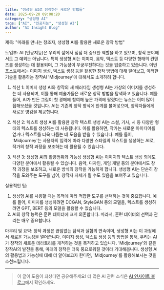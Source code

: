 ```yaml
---
title: "생성형 AI로 창작하는 새로운 방법들"
date: 2025-09-20 09:08:20
category: "생성형 AI"
tags: ["AI", "인공지능", "생성형 AI"]
author: "AI Insight Blog"
---
```


제목: "미래를 만나는 창조자, 생성형 AI를 활용한 새로운 창작 방법"

도입부: 
AI (인공지능)은 우리의 삶에서 점점 더 중요한 역할을 하고 있으며, 창작 분야에서도 그 예외는 아닙니다. 특히 생성형 AI는 이미지, 음악, 텍스트 등 다양한 형태의 컨텐츠를 생성하는 데 활용되며, 그 가능성이 무궁무진하다는 것을 입증하고 있습니다. 이번 포스트에서는 이미지 생성, 텍스트 생성 등을 활용한 창작 방법에 대해 알아보고, 이러한 기술을 활용하는 창작AI 'Midjourney'에 대해서도 소개하려 합니다.

1. 섹션 1: 이미지 생성 AI와 창작의 새 패러다임
 생성형 AI는 가상의 이미지를 생성하는 데 사용되며, 이를 통해 예술가들은 새로운 창작 방법을 탐색하고 있습니다. 예를 들어, AI가 만든 그림이 첫 경매에 참여해 높은 가격에 팔렸다는 뉴스는 이미 많이 접해보셨을 것입니다. AI는 기존의 창작 방식에 한계를 불어넣으며, 창작자들에게 새로운 영감을 제공합니다.

2. 섹션 2: 텍스트 생성 AI를 활용한 창작
 텍스트 생성 AI는 소설, 기사, 시 등 다양한 형태의 텍스트를 생성하는 데 사용됩니다. 이를 활용하면, 작가는 새로운 아이디어를 얻거나 텍스트를 더욱 다듬는 데 도움을 받을 수 있습니다. 예를 들어, 'Midjourney'는 사용자의 입력에 따라 다양한 스타일의 텍스트를 생성하는 AI로, 작가의 창작 과정을 보조하는 데 활용될 수 있습니다.

3. 섹션 3: 생성형 AI의 활용범위와 가능성
 생성형 AI는 이미지와 텍스트 생성 외에도 다양한 분야에서 활용될 수 있습니다. 음악, 디자인, 게임 개발 등의 분야에서도 창작 과정을 보조하고, 새로운 방식의 창작을 가능하게 합니다. 생성형 AI는 단순히 창작을 도와주는 도구를 넘어, 창작자 자체가 될 수도 있음을 보여주고 있습니다.

실용적인 팁:
1. 생성형 AI를 사용할 때는 목적에 따라 적합한 도구를 선택하는 것이 중요합니다. 예를 들어, 이미지를 생성하려면 DCGAN, StyleGAN 등의 모델을, 텍스트를 생성하려면 GPT, BERT 등의 모델을 활용할 수 있습니다.
2. AI의 창작 능력은 훈련 데이터에 크게 의존합니다. 따라서, 훈련 데이터의 선택과 관리는 매우 중요합니다. 

마무리 및 요약: 
창작 과정은 끊임없는 탐색과 실험의 연속이며, 생성형 AI는 이 과정에서 새로운 가능성을 열어줍니다. 이미지 생성, 텍스트 생성 등의 방법을 통해, 우리는 AI가 창작의 새로운 테라토리를 개척하는 것을 목격하고 있습니다. 'Midjourney'와 같은 창작AI의 발전을 통해, 미래의 창작은 더욱 풍요로워질 것이라 기대해봅니다. 생성형 AI의 활용법과 가능성에 대해 더 알아보고자 한다면, 'Midjourney'를 활용해보시는 것을 추천드립니다.

---

> 이 글이 도움이 되셨다면 공유해주세요! 
> 더 많은 AI 관련 소식은 [AI 인사이트 블로그](https://tonyhwang1004.github.io/ai-insight-blog)에서 확인하세요.
